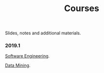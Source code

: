﻿---
layout: page      
title: Courses
comments: no   
permalink: /courses/   
---   

Slides, notes and additional materials.

### 2019.1

<html>
 <head>
      <meta name="description" content="Courses">
      <meta name="keywords" content="courses">
      <title> Professor Daricélio Soares Courses </title>
 </head>
 
 <body> 


<p> <a href="https://github.com/daricelio/daricelio.github.io/tree/master/courses/2019.1/SoftwareEngineering/">Software Engineering</a>. </p>
<p> <a href="https://github.com/daricelio/daricelio.github.io/tree/master/courses/2019.1/DataMining">Data Mining</a>. </p>


